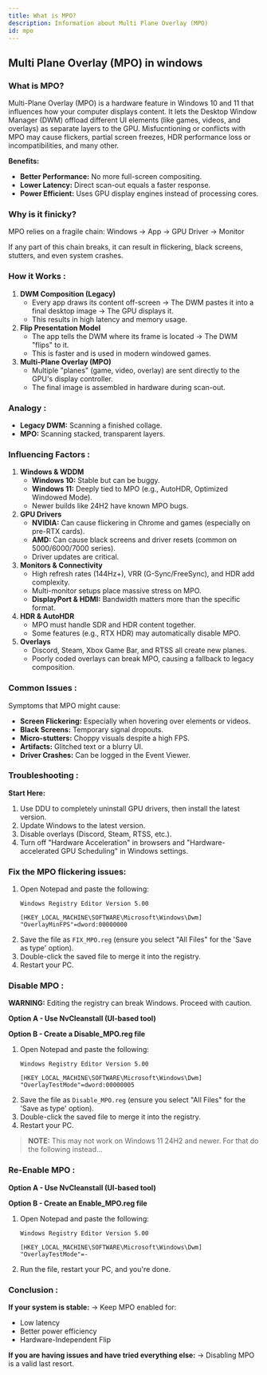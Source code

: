 ```yaml
---
title: What is MPO?
description: Information about Multi Plane Overlay (MPO)
id: mpo
---
```

## Multi Plane Overlay (MPO) in windows

### What is MPO?
Multi-Plane Overlay (MPO) is a hardware feature in Windows 10 and 11 that influences how your computer displays content. It lets the Desktop Window Manager (DWM) offload different UI elements (like games, videos, and overlays) as separate layers to the GPU. Misfucntioning or conflicts with MPO may cause flickers, partial screen freezes, HDR performance loss or incompatibilities, and many other.

**Benefits:**
*   **Better Performance:** No more full-screen compositing.
*   **Lower Latency:** Direct scan-out equals a faster response.
*   **Power Efficient:** Uses GPU display engines instead of processing cores.

### Why is it finicky?
MPO relies on a fragile chain:
Windows → App → GPU Driver → Monitor

If any part of this chain breaks, it can result in flickering, black screens, stutters, and even system crashes.

### How it Works :
1.  **DWM Composition (Legacy)**
    *   Every app draws its content off-screen → The DWM pastes it into a final desktop image → The GPU displays it.
    *   This results in high latency and memory usage.
2.  **Flip Presentation Model**
    *   The app tells the DWM where its frame is located → The DWM "flips" to it.
    *   This is faster and is used in modern windowed games.
3.  **Multi-Plane Overlay (MPO)**
    *   Multiple "planes" (game, video, overlay) are sent directly to the GPU's display controller.
    *   The final image is assembled in hardware during scan-out.

### Analogy :
*   **Legacy DWM:** Scanning a finished collage.
*   **MPO:** Scanning stacked, transparent layers.

### Influencing Factors :
1.  **Windows & WDDM**
    *   **Windows 10:** Stable but can be buggy.
    *   **Windows 11:** Deeply tied to MPO (e.g., AutoHDR, Optimized Windowed Mode).
    *   Newer builds like 24H2 have known MPO bugs.
2.  **GPU Drivers**
    *   **NVIDIA:** Can cause flickering in Chrome and games (especially on pre-RTX cards).
    *   **AMD:** Can cause black screens and driver resets (common on 5000/6000/7000 series).
    *   Driver updates are critical.
3.  **Monitors & Connectivity**
    *   High refresh rates (144Hz+), VRR (G-Sync/FreeSync), and HDR add complexity.
    *   Multi-monitor setups place massive stress on MPO.
    *   **DisplayPort & HDMI:** Bandwidth matters more than the specific format.
4.  **HDR & AutoHDR**
    *   MPO must handle SDR and HDR content together.
    *   Some features (e.g., RTX HDR) may automatically disable MPO.
5.  **Overlays**
    *   Discord, Steam, Xbox Game Bar, and RTSS all create new planes.
    *   Poorly coded overlays can break MPO, causing a fallback to legacy composition.

### Common Issues :
Symptoms that MPO might cause:
*   **Screen Flickering:** Especially when hovering over elements or videos.
*   **Black Screens:** Temporary signal dropouts.
*   **Micro-stutters:** Choppy visuals despite a high FPS.
*   **Artifacts:** Glitched text or a blurry UI.
*   **Driver Crashes:** Can be logged in the Event Viewer.

### Troubleshooting : 
**Start Here:**
1.  Use DDU to completely uninstall GPU drivers, then install the latest version.
2.  Update Windows to the latest version.
3.  Disable overlays (Discord, Steam, RTSS, etc.).
4.  Turn off "Hardware Acceleration" in browsers and "Hardware-accelerated GPU Scheduling" in Windows settings.

### Fix the MPO flickering issues:
1.  Open Notepad and paste the following:
    ```
    Windows Registry Editor Version 5.00

    [HKEY_LOCAL_MACHINE\SOFTWARE\Microsoft\Windows\Dwm]
    "OverlayMinFPS"=dword:00000000
    ```
2.  Save the file as `FIX_MPO.reg` (ensure you select "All Files" for the 'Save as type' option).
3.  Double-click the saved file to merge it into the registry.
4.  Restart your PC.

### Disable MPO :
**WARNING:** Editing the registry can break Windows. Proceed with caution.

**Option A - Use NvCleanstall (UI-based tool)**

**Option B - Create a Disable_MPO.reg file**
1.  Open Notepad and paste the following:
    ```
    Windows Registry Editor Version 5.00

    [HKEY_LOCAL_MACHINE\SOFTWARE\Microsoft\Windows\Dwm]
    "OverlayTestMode"=dword:00000005
    ```
2.  Save the file as `Disable_MPO.reg` (ensure you select "All Files" for the 'Save as type' option).
3.  Double-click the saved file to merge it into the registry.
4.  Restart your PC.

> **NOTE:** This may not work on Windows 11 24H2 and newer. For that do the following instead...

### Re-Enable MPO :
**Option A - Use NvCleanstall (UI-based tool)**

**Option B - Create an Enable_MPO.reg file**
1.  Open Notepad and paste the following:
    ```
    Windows Registry Editor Version 5.00

    [HKEY_LOCAL_MACHINE\SOFTWARE\Microsoft\Windows\Dwm]
    "OverlayTestMode"=-
    ```
2.  Run the file, restart your PC, and you're done.

### Conclusion :
**If your system is stable:**
→ Keep MPO enabled for:
*   Low latency
*   Better power efficiency
*   Hardware-Independent Flip

**If you are having issues and have tried everything else:**
→ Disabling MPO is a valid last resort.
